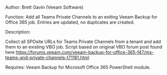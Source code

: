 Author: Brett Gavin (Veeam Software)

Function: Add all Teams Private Channels to an exiting Veeam Backup for Office 365 job. Entries are updated, no duplicates are created. 

Description:

Collect all SPOsite URLs for Teams Private Channels from a tenant and add them to an existing VBO job. 
    Script based on original VBO forum post found here https://forums.veeam.com/veeam-backup-for-office-365-f47/ms-teams-and-private-channels-t71181.html

Requires: Veeam Backup for Microsoft Office 365 PowerShell module.
